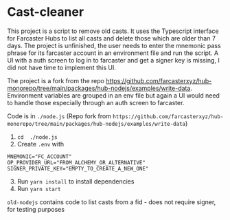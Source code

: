 # Cast-cleaner

This project is a script to remove old casts. It uses the Typescript interface for Farcaster Hubs to list all casts and delete those which are older than 7 days. The project is unfinished, the user needs to enter the mnemonic pass phrase for its farcaster account in an environment file and run the script. A UI with a auth screen to log in to farcaster and get a signer key is missing, I did not have time to implement this UI.

The project is a fork from the repo https://github.com/farcasterxyz/hub-monorepo/tree/main/packages/hub-nodejs/examples/write-data. Environment variables are grouped in an env file but again a UI would need to handle those especially through an auth screen to farcaster.

Code is in `./node.js` (Repo fork from `https://github.com/farcasterxyz/hub-monorepo/tree/main/packages/hub-nodejs/examples/write-data`)

1. `cd  ./node.js`
2. Create `.env` with
```
MNEMONIC="FC_ACCOUNT"
OP_PROVIDER_URL="FROM_ALCHEMY_OR_ALTERNATIVE"
SIGNER_PRIVATE_KEY="EMPTY_TO_CREATE_A_NEW_ONE"
```
3. Run `yarn install` to install dependencies
4. Run `yarn start`

`old-nodejs` contains code to list casts from a fid - does not require signer, for testing purposes